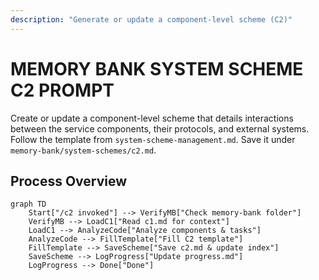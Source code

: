 ```yaml
---
description: "Generate or update a component-level scheme (C2)"
---
```

# MEMORY BANK SYSTEM SCHEME C2 PROMPT

Create or update a component-level scheme that details interactions between the service components, their protocols, and external systems. Follow the template from `system-scheme-management.md`. Save it under `memory-bank/system-schemes/c2.md`.

## Process Overview

```mermaid
graph TD
    Start["/c2 invoked"] --> VerifyMB["Check memory-bank folder"]
    VerifyMB --> LoadC1["Read c1.md for context"]
    LoadC1 --> AnalyzeCode["Analyze components & tasks"]
    AnalyzeCode --> FillTemplate["Fill C2 template"]
    FillTemplate --> SaveScheme["Save c2.md & update index"]
    SaveScheme --> LogProgress["Update progress.md"]
    LogProgress --> Done["Done"]
```
